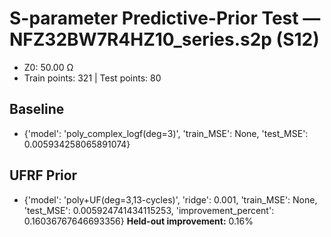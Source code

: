 # S-parameter Predictive-Prior Test — NFZ32BW7R4HZ10_series.s2p (S12)
- Z0: 50.00 Ω
- Train points: 321  |  Test points: 80

## Baseline
- {'model': 'poly_complex_logf(deg=3)', 'train_MSE': None, 'test_MSE': 0.005934258065891074}

## UFRF Prior
- {'model': 'poly+UF(deg=3,13-cycles)', 'ridge': 0.001, 'train_MSE': None, 'test_MSE': 0.005924741434115253, 'improvement_percent': 0.16036767646693356}
**Held-out improvement:** 0.16%